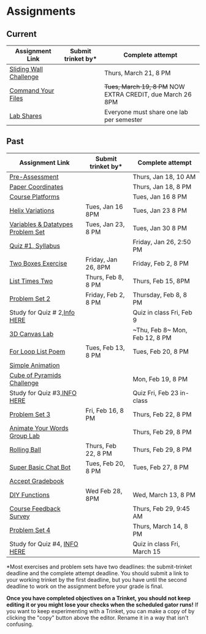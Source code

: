 # Assignments

## Current

| Assignment Link                                                                                                                           | Submit trinket by\* | Complete attempt                         |
| ----------------------------------------------------------------------------------------------------------------------------------------- | ------------------- | ---------------------------------------- |
| [Sliding Wall Challenge](https://classroom.github.com/a/wqnNGfU5)                                                                     |                     | Thurs, March 21, 8 PM                    |
| [Command Your Files](https://classroom.github.com/a/Oua4f7-l)                                                                             |                     | ~~Tues, March 19, 8 PM~~ NOW EXTRA CREDIT, due March 26   8PM                 |
| [Lab Shares](https://github.com/allegheny-college-cmpsc-100-spring-2024/slides/blob/main/reminders/labShares.md)                          |                     | Everyone must share one lab per semester |


## Past

| Assignment Link                                                                                                                      | Submit trinket by\* | Complete attempt               |
| ------------------------------------------------------------------------------------------------------------------------------------ | ------------------- | ------------------------------ |
| [Pre-Assessment](https://docs.google.com/forms/d/e/1FAIpQLSfI8_lGf7UB6HnVHs0JR19XtWAWmneT_HUIM1-ACb_C7mWakw/viewform?usp=sf_link)    |                     | Thurs, Jan 18, 10 AM           |
| [Paper Coordinates](https://classroom.github.com/a/tOox8MQP)                                                                         |                     | Thurs, Jan 18, 8 PM            |
| [Course Platforms](https://classroom.github.com/a/I_aPYXfe)                                                                          |                     | Tues, Jan 16 8 PM              |
| [Helix Variations](https://classroom.github.com/a/iYUubKEG)                                                                          | Tues, Jan 16 8PM    | Tues, Jan 23 8 PM              |
| [Variables & Datatypes Problem Set](https://classroom.github.com/a/UNxAOcxS)                                                         | Tues, Jan 23, 8 PM  | Tues, Jan 30 8 PM              |
| [Quiz #1, Syllabus](https://docs.google.com/forms/d/e/1FAIpQLScanSjvjOR6N-Rf6yZ-pl0gq8Pm-xRVHQ2uahtVkvkKdG-eIg/viewform?usp=sf_link) |                     | Friday, Jan 26, 2:50 PM        |
| [Two Boxes Exercise](https://classroom.github.com/a/87Sq-wos)                                                                        | Friday, Jan 26, 8PM | Friday, Feb 2, 8 PM            |
| [List Times Two](https://classroom.github.com/a/taX8ZU6t)                                                                            | Thurs, Feb 8, 8 PM  | Thurs, Feb 15, 8PM             |
| [Problem Set 2](https://classroom.github.com/a/bvROnoOH)                                                                             | Friday, Feb 2, 8 PM | Thursday, Feb 8, 8 PM          |
| Study for Quiz # 2,[Info HERE](https://github.com/allegheny-college-cmpsc-100-spring-2024/slides/blob/main/reminders/feb-9-quiz.md)  |                     | Quiz in class Fri, Feb 9       |
| [3D Canvas Lab](https://classroom.github.com/a/45BEsoro)                                                                             |                     | ~Thu, Feb 8~ Mon, Feb 12, 8 PM |
| [For Loop List Poem](https://classroom.github.com/a/48MUfU-F)                                                                        | Tues, Feb 13, 8 PM  | Tues, Feb 20, 8 PM             |
| [Simple Animation](https://classroom.github.com/a/EU6LyQlp) | | |
| [Cube of Pyramids Challenge](https://classroom.github.com/a/zrz_IC5W)                                                                |                     | Mon, Feb 19, 8 PM              |
| Study for Quiz #3,[INFO HERE](https://github.com/allegheny-college-cmpsc-100-spring-2024/slides/blob/main/reminders/quiz-3.md)       |                     | Quiz Fri, Feb 23 in-class      |
| [Problem Set 3](https://classroom.github.com/a/YirqgstC)                                                                             | Fri, Feb 16, 8 PM   | Thurs, Feb 22, 8 PM            |
| [Animate Your Words Group Lab](https://classroom.github.com/a/HdHWCaJJ)                                                                   |                     | Thurs, Feb 29, 8 PM                      |
| [Rolling Ball](https://classroom.github.com/a/AyfrQbje)                                                                                   | Thurs, Feb 22, 8 PM | Thurs, Feb 29, 8 PM                      |
| [Super Basic Chat Bot](https://classroom.github.com/a/zFgt-VMj)                                                                           | Tues, Feb 20, 8 PM  | Tues, Feb 27, 8 PM                       |
| [Accept Gradebook](https://classroom.github.com/a/7dLK4j3-)                                                                               |                     |                                          |
| [DIY Functions](https://classroom.github.com/a/iCIuKx1Y)                                                                                  | Wed Feb 28, 8PM     | Wed, March 13, 8 PM                      |
| [Course Feedback Survey](https://docs.google.com/forms/d/e/1FAIpQLSciC4qjeHVpMU3mrBb7DDafB6i_96lPj37Ye9oei5rKWzbsnA/viewform?usp=sf_link) |                     | Thurs, Feb 29, 9:45 AM                   |
| [Problem Set 4](https://classroom.github.com/a/o3j_EDOb)                                                                                  |                     | Thurs, March 14, 8 PM                    |
| Study for Quiz #4, [INFO HERE](https://github.com/allegheny-college-cmpsc-100-spring-2024/slides/blob/main/reminders/quiz-4.md)           |                     | Quiz in class Fri, March 15              |

\*Most exercises and problem sets have two deadlines: the submit-trinket deadline and the complete attempt deadline. You should submit a link to your working trinket by the first deadline, but you have until the second deadline to work on the assignment before your grade is final.

**Once you have completed objectives on a Trinket, you should not keep editing it or you might lose your checks when the scheduled gator runs!** If you want to keep experimenting with a Trinket, you can make a copy of by clicking the "copy" button above the editor. Rename it in a way that isn't confusing.
